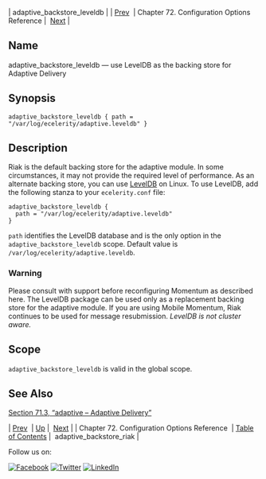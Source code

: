 | adaptive_backstore_leveldb |
| [Prev](config.options.ref.php)  | Chapter 72. Configuration Options Reference |  [Next](conf.ref.adaptive_backstore_riak.php) |

<a name="conf.ref.adaptive_backstore_leveldb"></a>
## Name

adaptive_backstore_leveldb — use LevelDB as the backing store for Adaptive Delivery

## Synopsis

`adaptive_backstore_leveldb { path = "/var/log/ecelerity/adaptive.leveldb" }`

<a name="idp9319008"></a>
## Description

Riak is the default backing store for the adaptive module. In some circumstances, it may not provide the required level of performance. As an alternate backing store, you can use [LevelDB](http://en.wikipedia.org/wiki/LevelDB) on Linux. To use LevelDB, add the following stanza to your `ecelerity.conf` file:

```
adaptive_backstore_leveldb {
  path = "/var/log/ecelerity/adaptive.leveldb"
}
```

`path` identifies the LevelDB database and is the only option in the `adaptive_backstore_leveldb` scope. Default value is `/var/log/ecelerity/adaptive.leveldb`.

### Warning

Please consult with support before reconfiguring Momentum as described here. The LevelDB package can be used only as a replacement backing store for the adaptive module. If you are using Mobile Momentum, Riak continues to be used for message resubmission. *LevelDB is not cluster aware.* 

<a name="idp9325216"></a>
## Scope

`adaptive_backstore_leveldb` is valid in the global scope.

<a name="idp9327392"></a>
## See Also

[Section 71.3, “adaptive – Adaptive Delivery”](modules.adaptive.php "71.3. adaptive – Adaptive Delivery")

| [Prev](config.options.ref.php)  | [Up](config.options.ref.php) |  [Next](conf.ref.adaptive_backstore_riak.php) |
| Chapter 72. Configuration Options Reference  | [Table of Contents](index.php) |  adaptive_backstore_riak |

Follow us on:

[![Facebook](https://support.messagesystems.com/images/icon-facebook.png)](http://www.facebook.com/messagesystems) [![Twitter](https://support.messagesystems.com/images/icon-twitter.png)](http://twitter.com/#!/MessageSystems) [![LinkedIn](https://support.messagesystems.com/images/icon-linkedin.png)](http://www.linkedin.com/company/message-systems)